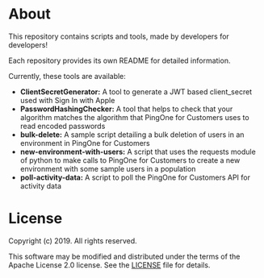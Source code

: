 # About

This repository contains scripts and tools, made by developers for developers!

Each repository provides its own README for detailed information.

Currently, these tools are available:

- **ClientSecretGenerator:** A tool to generate a JWT based client_secret used with Sign In with Apple
- **PasswordHashingChecker:** A tool that helps to check that your algorithm matches the algorithm that PingOne for Customers uses to read encoded passwords
- **bulk-delete:** A sample script detailing a bulk deletion of users in an environment in PingOne for Customers
- **new-environment-with-users:** A script that uses the requests module of python to make calls to PingOne for Customers to create a new environment with some sample users in a population
- **poll-activity-data:** A script to poll the PingOne for Customers API for activity data

# License

Copyright (c) 2019. All rights reserved.

This software may be modified and distributed under the terms of the Apache License 2.0 license. See the [LICENSE](/LICENSE) file for details.